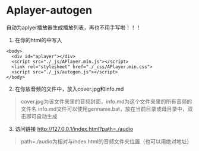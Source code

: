 # Aplayer-autogen
自动为aplyer播放器生成播放列表，再也不用手写啦！！！

1. 在你的html的<body>中写入

```
<body>
  <div id="aplayer"></div>
  <script src="./_js/APlayer.min.js"></script>
  <link rel="stylesheet" href="./_css/APlayer.min.css">
  <script src="./_js/autogen.js"></script>
</body>
```

2. 在你放音频的文件中，放入cover.jpg和info.md

> cover.jpg为该文件夹里的音频封面，info.md为这个文件夹里的所有音频的文件名
> info.md文件可以使用genname.bat，放在当前目录或母目录中，双击即可自动生成

3. 访问链接 http://127.0.0.1/index.html?path=./audio

> path=./audio为相对与index.html的音频文件夹位置（也可以用绝对地址）
